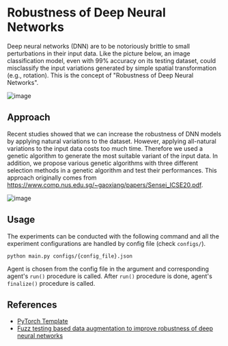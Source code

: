 # Robustness of Deep Neural Networks

Deep neural networks (DNN) are to be notoriously brittle to small perturbations in their input data. Like the picture below, an image classification model, even with 99% accuracy on its testing dataset, could misclassify the input variations generated by simple spatial transformation (e.g., rotation). This is the concept of "Robustness of Deep Neural Networks".

![image](https://user-images.githubusercontent.com/87184009/147413144-2891dec7-80fc-4932-a497-77286c999c0e.png)

## Approach

Recent studies showed that we can increase the robustness of DNN models by applying natural variations to the dataset. However, applying all-natural variations to the input data costs too much time. Therefore we used a genetic algorithm to generate the most suitable variant of the input data. In addition, we propose various genetic algorithms with three different selection methods in a genetic algorithm and test their performances. This approach originally comes from https://www.comp.nus.edu.sg/~gaoxiang/papers/Sensei_ICSE20.pdf.

![image](https://user-images.githubusercontent.com/87184009/147414351-592c69c8-0185-42e6-a651-788fce1a9887.png)

## Usage

The experiments can be conducted with the following command and all the experiment configurations are handled by config file (check `configs/`).

```
python main.py configs/{config_file}.json
```

Agent is chosen from the config file in the argument and corresponding agent's `run()` procedure is called.
After `run()` procedure is done, agent's `finalize()` procedure is called.

## References

- [PyTorch Template](https://github.com/moemen95/Pytorch-Project-Template)
- [Fuzz testing based data augmentation to improve robustness of deep neural networks](https://www.comp.nus.edu.sg/~gaoxiang/papers/Sensei_ICSE20.pdf)
